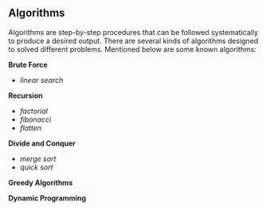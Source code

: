 ## Algorithms
Algorithms are step-by-step procedures that can be followed systematically to produce a desired output. There are several kinds of algorithms designed to solved different problems. Mentioned below are some known algorithms:

**Brute Force**
- _linear search_

**Recursion**
- _factorial_
- _fibonacci_
- _flatten_

**Divide and Conquer**
- _merge sort_
- _quick sort_

**Greedy Algorithms**

**Dynamic Programming**
